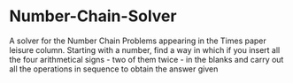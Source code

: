 # Number-Chain-Solver
A solver for the Number Chain Problems appearing in the Times paper leisure column. Starting with a number, find a way in which if you insert all the four arithmetical signs - two of them twice - in the blanks and carry out all the operations in sequence to obtain the answer given
